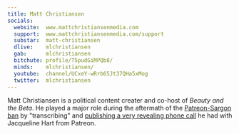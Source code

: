 ```yaml
---
title: Matt Christiansen
socials:
  website:  www.mattchristiansenmedia.com
  support:  www.mattchristiansenmedia.com/support
  substar:  matt-christiansen
  dlive:    mlchristiansen
  gab:      mlchristiansen
  bitchute: profile/T5pudGiMPQb8/
  minds:    mlchristiansen/
  youtube:  channel/UCxeY-wRrb65Jt37QHa5xMog
  twitter:  mlchristiansen
---
```


Matt Christiansen is a political content creater and co-host of _Beauty and the
Beta_. He played a major role during the aftermath of the [Patreon-Sargon
ban](/events/patreon-bans-sargon/) by "transcribing" and [publishing a very
revealing phone call](/events/matt-christiansen-has-call-with-patreon/) he had
with Jacqueline Hart from Patreon.
